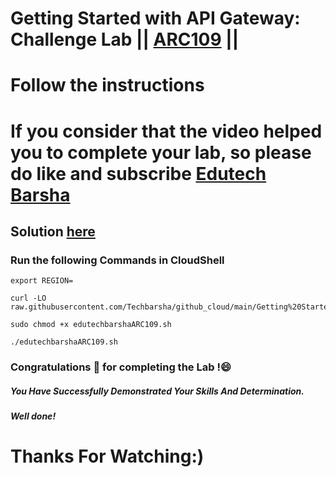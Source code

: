 # Getting Started with API Gateway: Challenge Lab || [ARC109](https://www.cloudskillsboost.google/focuses/61484?parent=catalog) ||
# Follow the instructions

# If you consider that the video helped you to complete your lab, so please do like and subscribe [Edutech Barsha](https://www.youtube.com/@edutechbarsha)
## Solution [here](https://youtu.be/iWRh0xCKwRQ)

### Run the following Commands in CloudShell

```
export REGION=
```
```
curl -LO raw.githubusercontent.com/Techbarsha/github_cloud/main/Getting%20Started%20with%20API%20Gateway%3A%20Challenge%20Lab/edutechbarshaARC109.sh

sudo chmod +x edutechbarshaARC109.sh

./edutechbarshaARC109.sh
```

### Congratulations 🎉 for completing the Lab !😄

##### *You Have Successfully Demonstrated Your Skills And Determination.*

#### *Well done!*

# Thanks For Watching:)
